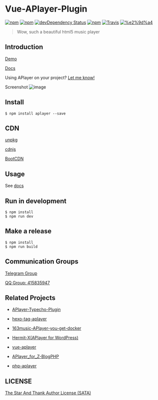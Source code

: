 # Vue-APlayer-Plugin

[![npm](https://img.shields.io/npm/v/aplayer.svg?style=flat-square)](https://www.npmjs.com/package/aplayer)
[![npm](https://img.shields.io/npm/l/aplayer.svg?style=flat-square)](https://github.com/DIYgod/APlayer/blob/master/LICENSE)
[![devDependency Status](https://img.shields.io/david/dev/DIYgod/aplayer.svg?style=flat-square)](https://david-dm.org/DIYgod/APlayer#info=devDependencies)
[![npm](https://img.shields.io/npm/dt/aplayer.svg?style=flat-square)](https://www.npmjs.com/package/aplayer)
[![Travis](https://img.shields.io/travis/DIYgod/APlayer.svg?style=flat-square)](https://travis-ci.org/DIYgod/APlayer)
[![%e2%9d%a4](https://img.shields.io/badge/made%20with-%e2%9d%a4-ff69b4.svg?style=flat-square)](https://www.anotherhome.net/)

> Wow, such a beautiful html5 music player

## Introduction

[Demo](http://aplayer.js.org)

[Docs](http://aplayer.js.org/docs)

Using APlayer on your project? [Let me know!](https://github.com/DIYgod/APlayer/issues/79)

Screenshot
![image](https://i.imgur.com/JDrJXCr.png)

## Install

```
$ npm install aplayer --save
```

## CDN

[unpkg](https://unpkg.com/aplayer)

[cdnjs](https://cdnjs.com/libraries/aplayer)

[BootCDN](http://www.bootcdn.cn/aplayer)

## Usage

See [docs](http://aplayer.js.org/docs)

## Run in development

```
$ npm install
$ npm run dev
```

## Make a release

```
$ npm install
$ npm run build
```

## Communication Groups

[Telegram Group](https://t.me/adplayer)

[QQ Group: 415835947](https://shang.qq.com/wpa/qunwpa?idkey=bf22213ae0028a82e5adf3f286dfd4f01e0997dc9f1dcd8e831a0a85e799be17)

## Related Projects

- [APlayer-Typecho-Plugin](https://github.com/zgq354/APlayer-Typecho-Plugin)

- [hexo-tag-aplayer](https://github.com/grzhan/hexo-tag-aplayer)

- [163music-APlayer-you-get-docker](https://github.com/YUX-IO/163music-APlayer-you-get-docker)

- [Hermit-X(APlayer for WordPress)](https://github.com/liwanglin12/Hermit-X)

- [vue-aplayer](https://github.com/SevenOutman/vue-aplayer)

- [APlayer_for_Z-BlogPHP](https://github.com/fghrsh/APlayer_for_Z-BlogPHP)

- [php-aplayer](https://github.com/Daryl-L/php-aplayer)

## LICENSE

[The Star And Thank Author License (SATA)](https://github.com/DIYgod/APlayer/blob/master/LICENSE)
